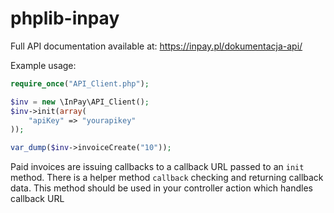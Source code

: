# phplib-inpay

Full API documentation available at:
https://inpay.pl/dokumentacja-api/

Example usage:

```php
require_once("API_Client.php");

$inv = new \InPay\API_Client();
$inv->init(array(
    "apiKey" => "yourapikey"
));

var_dump($inv->invoiceCreate("10"));
```

Paid invoices are issuing callbacks to a callback URL passed to an `init` method.
There is a helper method `callback` checking and returning callback data.
This method should be used in your controller action which handles callback URL

